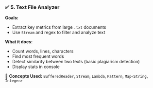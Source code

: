 ### ✅ 5. Text File Analyzer

**Goals:**

- Extract key metrics from large `.txt` documents
- Use `Stream` and regex to filter and analyze text

**What it does:**

- Count words, lines, characters
- Find most frequent words
- Detect similarity between two texts (basic plagiarism detection)
- Display stats in console

📌 **Concepts Used:** `BufferedReader`, `Stream`, `Lambda`, `Pattern`, `Map<String, Integer>`
